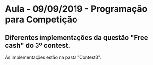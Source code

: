 # Aula - 09/09/2019 - Programação para Competição

## Diferentes implementações da questão "Free cash" do 3º contest.

As implementações estão na pasta "Contest3".